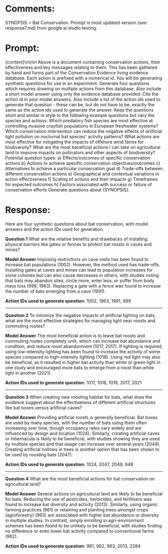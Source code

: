 # Comments: #
SYNOPSIS = Bat Conservation. Prompt is most updated version (see response7.md) from google ai studio testing. 

#  Prompt: #
{content}\n\n\n
Above is a document containing conservation actions, their effectiveness and key messages relating to them. This has been gathered by hand and forms part of the Conservation Evidence living evidence database. Each action is prefixed with a numerical id.
You will be generating synthetic questions for use in an experiment. Generate four questions which requires drawing on multiple actions from this database. Also include a short model answer using only the evidence database provided. Cite the action id in your model answers. Also include a list of the action ids used to generate that question - these can be, but do not have to be, exactly the same as the action ids used to generate the answer. Keep the questions short and similar in style to the following example questions but vary the species and actions:
Which predatory fish species are most effective at controlling invasive crayfish populations in European freshwater systems?
Which conservation intervention can reduce the negative effects of artificial light pollution on nocturnal bat species' activity patterns?
What actions are most effective for mitigating the impacts of offshore wind farms for biodiversity?
What are the most beneficial actions I can take on agricultural land to improve impacts on pollinators and other aspects of biodiversity?
Potential question types:
a) Effects/outcomes of specific conservation actions
b) Actions to achieve specific conservation objectives/outcomes
c) Alternatives to achieve a particular conservation goal
d) Trade-offs between different conservation actions
e) Geographical and contextual variations in action effectiveness
f) Scaling of actions and their impacts
g) Timeframes for expected outcomes
h) Factors associated with success or failure of conservation efforts
Generate questions about {SYNOPSIS}.

# Response: #
Here are four synthetic questions about bat conservation, with model answers and the action IDs used for generation.

**Question 1**
What are the relative benefits and drawbacks of installing physical barriers like gates or fences to protect bat roosts in caves and mines?

**Model Answer**
Imposing restrictions on cave visits has been found to increase bat populations (1002). However, the method used has trade-offs. Installing gates at caves and mines can lead to population increases for some colonies but can also cause decreases in others, with studies noting that bats may abandon sites, circle more, enter less, or suffer from body mass loss (999, 1963). Replacing a gate with a fence was found to increase the number of bats emerging from a cave (1991).

**Action IDs used to generate question:** 1002, 1963, 1991, 999

---

**Question 2**
To minimize the negative impacts of artificial lighting on bats, what are the most effective strategies for managing light near roosts and commuting routes?

**Model Answer**
The most beneficial action is to leave bat roosts and commuting routes completely unlit, which can increase bat abundance and condition, and reduce roost abandonment (1017, 2017). If lighting is required, using low-intensity lighting has been found to increase the activity of some species compared to high-intensity lighting (1018). Using red light may also be beneficial, as it resulted in higher bat activity than white or green light in one study and encouraged more bats to emerge from a roost than white light in another (2021).      

**Action IDs used to generate question:** 1017, 1018, 1019, 2017, 2021

---

**Question 3**
When creating new roosting habitat for bats, what does the evidence suggest about the effectiveness of different artificial structures like bat boxes versus artificial caves?

**Model Answer**
Providing artificial roosts is generally beneficial. Bat boxes are used by many species, with the number of bats using them often increasing over time, though occupancy rates vary widely and are influenced by design and location (1024). Similarly, creating artificial caves or hibernacula is likely to be beneficial, with studies showing they are used by multiple species and that usage can increase over several years (2049). Creating artificial hollows in trees is another option that has been shown to be used by roosting bats (2047).   

**Action IDs used to generate question:** 1024, 2047, 2049, 949

---

**Question 4**
What are the most beneficial actions for bat conservation on agricultural land?

**Model Answer**
Several actions on agricultural land are likely to be beneficial for bats. Reducing the use of pesticides, herbicides, and fertilisers was found to increase bat diversity and activity (2013). Similarly, using organic farming practices (961) or retaining and planting trees amongst crops (agroforestry) (963) are associated with higher bat abundance or diversity in multiple studies. In contrast, simply enrolling in agri-environment schemes has been found to be unlikely to be beneficial, with studies finding no difference or even lower bat activity compared to conventional farms (962).

**Action IDs used to generate question:** 961, 962, 963, 2013, 2284